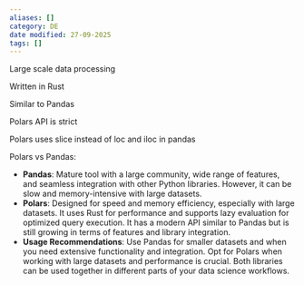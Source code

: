 ```yaml
---
aliases: []
category: DE
date modified: 27-09-2025
tags: []
---
```

Large scale data processing

Written in Rust

Similar to Pandas

Polars API is strict

Polars uses slice instead of loc and iloc in pandas

Polars vs Pandas:

- **Pandas**: Mature tool with a large community, wide range of features, and seamless integration with other Python libraries. However, it can be slow and memory-intensive with large datasets.
- **Polars**: Designed for speed and memory efficiency, especially with large datasets. It uses Rust for performance and supports lazy evaluation for optimized query execution. It has a modern API similar to Pandas but is still growing in terms of features and library integration.
- **Usage Recommendations**: Use Pandas for smaller datasets and when you need extensive functionality and integration. Opt for Polars when working with large datasets and performance is crucial. Both libraries can be used together in different parts of your data science workflows.